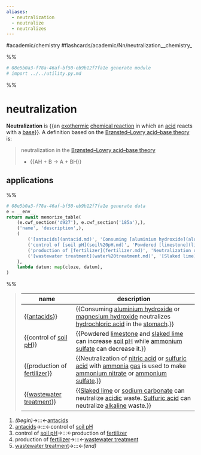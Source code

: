 ```yaml
---
aliases:
  - neutralization
  - neutralize
  - neutralizes
---
```


#academic/chemistry #flashcards/academic/Nn/neutralization__chemistry_

%%
```Python
# 08e5b0a3-f78a-46af-bf50-eb9b12f7fa1e generate module
# import ../../utility.py.md
```
%%

# neutralization

__Neutralization__ is {{an [exothermic](exothermic%20process.md) [chemical reaction](chemical%20reaction.md) in which an [acid](acid.md) reacts with a [base](base%20(chemistry).md)}}. A definition based on the [Brønsted–Lowry acid–base theory](Brønsted–Lowry%20acid–base%20theory.md) is:

> neutralization in the [Brønsted–Lowry acid–base theory](Brønsted–Lowry%20acid–base%20theory.md)
> - {{AH + B → A + BH}}

## applications

%%
```Python
# 08e5b0a3-f78a-46af-bf50-eb9b12f7fa1e generate data
e = __env__
return await memorize_table(
	(e.cwf_section('d927'), e.cwf_section('185a'),),
	('name', 'description',),
	(
		('[antacids](antacid.md)', 'Consuming [aluminium hydroxide](aluminium%20hydroxide.md) or [magnesium hydroxide](magnesium%20hydroxide.md) neutralizes [hydrochloric acid](hydrochloric%20acid.md) in the [stomach](stomach.md).',),
		('control of [soil pH](soil%20pH.md)', 'Powdered [limestone](limestone.md) and [slaked lime](calcium%20hydroxide.md) can increase [soil pH](soil%20pH.md) while [ammonium sulfate](ammonium%20sulfate.md) can decrease it.',),
		('production of [fertilizer](fertilizer.md)', 'Neutralization of [nitric acid](nitric%20acid.md) or [sulfuric acid](sulfuric%20acid.md) with [ammonia](ammonia.md) [gas](gas.md) is used to make [ammonium nitrate](ammonium%20nitrate.md) or [ammonium sulfate](ammonium%20sulfate.md).',),
		('[wastewater treatment](water%20treatment.md)', '[Slaked lime](calcium%20hydroxide.md) or [sodium carbonate](sodium%20carbonate.md) can neutralize [acidic](acid.md) waste. [Sulfuric acid](sulfuric%20acid) can neutralize [alkaline](alkali.md) waste.',),
	),
	lambda datum: map(cloze, datum),
)
```
%%

<!--08e5b0a3-f78a-46af-bf50-eb9b12f7fa1e generate section="d927"--><!-- The following content is generated at 2023-04-02T20:58:40.841985+08:00. Any edits will be overridden! -->

> | name | description |
> |-|-|
> | {{[antacids](antacid.md)}} | {{Consuming [aluminium hydroxide](aluminium%20hydroxide.md) or [magnesium hydroxide](magnesium%20hydroxide.md) neutralizes [hydrochloric acid](hydrochloric%20acid.md) in the [stomach](stomach.md).}} |
> | {{control of [soil pH](soil%20pH.md)}} | {{Powdered [limestone](limestone.md) and [slaked lime](calcium%20hydroxide.md) can increase [soil pH](soil%20pH.md) while [ammonium sulfate](ammonium%20sulfate.md) can decrease it.}} |
> | {{production of [fertilizer](fertilizer.md)}} | {{Neutralization of [nitric acid](nitric%20acid.md) or [sulfuric acid](sulfuric%20acid.md) with [ammonia](ammonia.md) [gas](gas.md) is used to make [ammonium nitrate](ammonium%20nitrate.md) or [ammonium sulfate](ammonium%20sulfate.md).}} |
> | {{[wastewater treatment](water%20treatment.md)}} | {{[Slaked lime](calcium%20hydroxide.md) or [sodium carbonate](sodium%20carbonate.md) can neutralize [acidic](acid.md) waste. [Sulfuric acid](sulfuric%20acid) can neutralize [alkaline](alkali.md) waste.}} |

<!--/08e5b0a3-f78a-46af-bf50-eb9b12f7fa1e-->

<!--08e5b0a3-f78a-46af-bf50-eb9b12f7fa1e generate section="185a"--><!-- The following content is generated at 2023-03-23T11:23:52.665110+08:00. Any edits will be overridden! -->

1. _(begin)_→:::←[antacids](antacid.md)
2. [antacids](antacid.md)→:::←control of [soil pH](soil%20pH.md)
3. control of [soil pH](soil%20pH.md)→:::←production of [fertilizer](fertilizer.md)
4. production of [fertilizer](fertilizer.md)→:::←[wastewater treatment](water%20treatment.md)
5. [wastewater treatment](water%20treatment.md)→:::←_(end)_

<!--/08e5b0a3-f78a-46af-bf50-eb9b12f7fa1e-->
